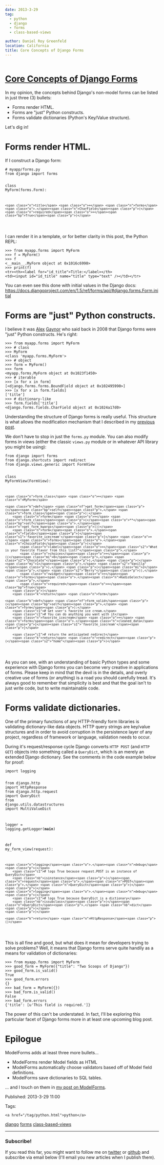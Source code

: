 ```yaml
---
date: 2013-3-29
tag: 
  - python
  - django
  - forms
  - class-based-views

author: Daniel Roy Greenfeld
location: California
title: Core Concepts of Django Forms
---
```

<div class="twelve wide column">

<h1 class="ui block header">
<div class="content">
<a href="/core-concepts-django-forms.html">Core Concepts of Django Forms</a>
</div>
</h1>
<p>In my opinion, the concepts behind Django's non-model forms can be
listed in just three (3) bullets:</p>
<ul>
<li>Forms render HTML.</li>
<li>Forms are "just" Python constructs.</li>
<li>Forms validate dictionaries (Python's Key/Value structure).</li>
</ul>
<p>Let's dig in!</p>
<h1 id="forms-render-html">Forms render HTML.</h1>
<p>If I construct a Django form:</p>
<div class="codehilite ui secondary segment"><pre><span></span><code><span class="c1"># myapp/forms.py</span>
<span class="kn">from</span> <span class="nn">django</span> <span class="kn">import</span> <span class="n">forms</span>

<span class="k">class</span> <span class="nc">MyForm</span><span class="p">(</span><span class="n">forms</span><span class="o">.</span><span class="n">Form</span><span class="p">):</span>

    <span class="n">title</span> <span class="o">=</span> <span class="n">forms</span><span class="o">.</span><span class="n">CharField</span><span class="p">(</span><span class="n">required</span><span class="o">=</span><span class="bp">True</span><span class="p">)</span>
</code></pre></div>
<p>I can render it in a template, or for better clarity in this post, the
Python REPL:</p>
<div class="codehilite ui secondary segment"><pre><span></span><code><span class="o">&gt;&gt;&gt;</span> <span class="kn">from</span> <span class="nn">myapp.forms</span> <span class="kn">import</span> <span class="n">MyForm</span>
<span class="o">&gt;&gt;&gt;</span> <span class="n">f</span> <span class="o">=</span> <span class="n">MyForm</span><span class="p">()</span>
<span class="o">&gt;&gt;&gt;</span> <span class="n">f</span>
<span class="o">&lt;</span><span class="n">__main__</span><span class="o">.</span><span class="n">MyForm</span> <span class="nb">object</span> <span class="n">at</span> <span class="mh">0x1016c6990</span><span class="o">&gt;</span>
<span class="o">&gt;&gt;&gt;</span> <span class="k">print</span><span class="p">(</span><span class="n">f</span><span class="p">)</span>
<span class="o">&lt;</span><span class="n">tr</span><span class="o">&gt;&lt;</span><span class="n">th</span><span class="o">&gt;&lt;</span><span class="n">label</span> <span class="k">for</span><span class="o">=</span><span class="s2">"id_title"</span><span class="o">&gt;</span><span class="n">Title</span><span class="p">:</span><span class="o">&lt;/</span><span class="n">label</span><span class="o">&gt;&lt;/</span><span class="n">th</span><span class="o">&gt;</span>
<span class="o">&lt;</span><span class="n">td</span><span class="o">&gt;&lt;</span><span class="nb">input</span> <span class="nb">id</span><span class="o">=</span><span class="s2">"id_title"</span> <span class="n">name</span><span class="o">=</span><span class="s2">"title"</span> <span class="nb">type</span><span class="o">=</span><span class="s2">"text"</span> <span class="o">/&gt;&lt;/</span><span class="n">td</span><span class="o">&gt;&lt;/</span><span class="n">tr</span><span class="o">&gt;</span>
</code></pre></div>
<p>You can even see this done with initial values in the Django docs:
<a href="https://docs.djangoproject.com/en/1.5/ref/forms/api/#django.forms.Form.initial" target="_blank">https://docs.djangoproject.com/en/1.5/ref/forms/api/#django.forms.Form.initial</a></p>
<h1 id="forms-are-just-python-constructs">Forms are "just" Python constructs.</h1>
<p>I believe it was <a href="https://twitter.com/alex_gaynor" target="_blank">Alex</a>
<a href="http://alexgaynor.net/" target="_blank">Gaynor</a> who said back in 2008 that Django forms
were "just" Python constructs. He's right:</p>
<div class="codehilite ui secondary segment"><pre><span></span><code><span class="o">&gt;&gt;&gt;</span> <span class="kn">from</span> <span class="nn">myapp.forms</span> <span class="kn">import</span> <span class="n">MyForm</span>
<span class="o">&gt;&gt;&gt;</span> <span class="c1"># class</span>
<span class="o">&gt;&gt;&gt;</span> <span class="n">MyForm</span>
<span class="o">&lt;</span><span class="k">class</span> <span class="err">'</span><span class="nc">myapp</span><span class="o">.</span><span class="n">forms</span><span class="o">.</span><span class="n">MyForm</span><span class="s1">'&gt;</span>
<span class="o">&gt;&gt;&gt;</span> <span class="c1"># object</span>
<span class="o">&gt;&gt;&gt;</span> <span class="n">form</span> <span class="o">=</span> <span class="n">MyForm</span><span class="p">()</span>
<span class="o">&gt;&gt;&gt;</span> <span class="n">form</span>
<span class="o">&lt;</span><span class="n">myapp</span><span class="o">.</span><span class="n">forms</span><span class="o">.</span><span class="n">MyForm</span> <span class="nb">object</span> <span class="n">at</span> <span class="mh">0x1023f1450</span><span class="o">&gt;</span>
<span class="o">&gt;&gt;&gt;</span> <span class="c1"># iterable</span>
<span class="o">&gt;&gt;&gt;</span> <span class="p">[</span><span class="n">x</span> <span class="k">for</span> <span class="n">x</span> <span class="ow">in</span> <span class="n">form</span><span class="p">]</span>
<span class="p">[</span><span class="o">&lt;</span><span class="n">django</span><span class="o">.</span><span class="n">forms</span><span class="o">.</span><span class="n">forms</span><span class="o">.</span><span class="n">BoundField</span> <span class="nb">object</span> <span class="n">at</span> <span class="mh">0x102495990</span><span class="o">&gt;</span><span class="p">]</span>
<span class="o">&gt;&gt;&gt;</span> <span class="p">[</span><span class="n">x</span> <span class="k">for</span> <span class="n">x</span> <span class="ow">in</span> <span class="n">form</span><span class="o">.</span><span class="n">fields</span><span class="p">]</span>
<span class="p">[</span><span class="s1">'title'</span><span class="p">]</span>
<span class="o">&gt;&gt;&gt;</span> <span class="c1"># dictionary-like</span>
<span class="o">&gt;&gt;&gt;</span> <span class="n">form</span><span class="o">.</span><span class="n">fields</span><span class="p">[</span><span class="s1">'title'</span><span class="p">]</span>
<span class="o">&lt;</span><span class="n">django</span><span class="o">.</span><span class="n">forms</span><span class="o">.</span><span class="n">fields</span><span class="o">.</span><span class="n">CharField</span> <span class="nb">object</span> <span class="n">at</span> <span class="mh">0x1024a17d0</span><span class="o">&gt;</span>
</code></pre></div>
<p>Understanding the structure of Django forms is really useful. This
structure is what allows the modification mechanism that I described in
my <a href="https://pydanny.com/overloading-form-fields.html" target="_blank">previous post</a>.</p>
<p>We don't have to stop in just the <code>forms.py</code> module. You can also
modify forms in views (either the classic <code>views.py</code> module or in
whatever API library you might be using):</p>
<div class="codehilite ui secondary segment"><pre><span></span><code><span class="kn">from</span> <span class="nn">django</span> <span class="kn">import</span> <span class="n">forms</span>
<span class="kn">from</span> <span class="nn">django.shortcuts</span> <span class="kn">import</span> <span class="n">redirect</span>
<span class="kn">from</span> <span class="nn">django.views.generic</span> <span class="kn">import</span> <span class="n">FormView</span>

<span class="k">class</span> <span class="nc">MyFormView</span><span class="p">(</span><span class="n">FormView</span><span class="p">):</span>

    <span class="n">form_class</span> <span class="o">=</span> <span class="n">MyForm</span>

    <span class="k">def</span> <span class="nf">get_form</span><span class="p">(</span><span class="bp">self</span><span class="p">,</span> <span class="n">form_class</span><span class="p">):</span>
        <span class="n">form</span> <span class="o">=</span> <span class="n">form_class</span><span class="p">(</span><span class="o">**</span><span class="bp">self</span><span class="o">.</span><span class="n">get_form_kwargs</span><span class="p">())</span>
        <span class="n">form</span><span class="o">.</span><span class="n">fields</span><span class="p">[</span><span class="s1">'favorite_icecream'</span><span class="p">]</span> <span class="o">=</span> <span class="n">forms</span><span class="o">.</span><span class="n">ChoiceField</span><span class="p">(</span>
            <span class="n">label</span><span class="o">=</span><span class="s2">"What is your favorite flavor from this list?"</span><span class="p">,</span>
            <span class="n">choices</span><span class="o">=</span><span class="p">((</span><span class="mi">0</span><span class="p">,</span> <span class="s2">"Chocolate"</span><span class="p">),</span> <span class="p">(</span><span class="mi">1</span><span class="p">,</span> <span class="s2">"Vanilla"</span><span class="p">),</span> <span class="p">(</span><span class="mi">2</span><span class="p">,</span> <span class="s2">"Berry"</span><span class="p">)),</span>
            <span class="n">widget</span><span class="o">=</span><span class="n">forms</span><span class="o">.</span><span class="n">RadioSelect</span><span class="p">,</span>
            <span class="n">required</span><span class="o">=</span><span class="bp">True</span>
        <span class="p">)</span>
        <span class="k">return</span> <span class="n">form</span>

    <span class="k">def</span> <span class="nf">form_valid</span><span class="p">(</span><span class="bp">self</span><span class="p">,</span> <span class="n">form</span><span class="p">):</span>
        <span class="c1"># Get user's favorite ice cream.</span>
        <span class="c1"># You can do anything you want with it</span>
        <span class="n">favorite_icecream</span> <span class="o">=</span> <span class="n">form</span><span class="o">.</span><span class="n">cleaned_data</span><span class="p">[</span><span class="s1">'favorite_icecream'</span><span class="p">]</span>

        <span class="c1"># return the anticipated redirect</span>
        <span class="k">return</span> <span class="n">redirect</span><span class="p">(</span><span class="s2">"home"</span><span class="p">)</span>
</code></pre></div>
<p>As you can see, with an understanding of basic Python types and some
experience with Django forms you can become very creative in
applications of forms. Please keep in mind that the devil is in the
details, and overly creative use of forms (or anything) is a road you
should carefully tread. It's always good to remember that simplicity is
best and that the goal isn't to just write code, but to write
maintainable code.</p>
<h1 id="forms-validate-dictionaries">Forms validate dictionaries.</h1>
<p>One of the primary functions of any HTTP-friendly form libraries is
validating dictionary-like data objects. HTTP query strings are
key/value structures and in order to avoid corruption in the persistence
layer of any project, regardless of framework or language, validation
needs to occur.</p>
<p>During it's request/response cycle Django converts <code>HTTP POST</code> (and
<code>HTTP GET</code>) objects into something called a <code>QueryDict</code>, which is an
merely an extended Django dictionary. See the comments in the code
example below for proof:</p>
<div class="codehilite ui secondary segment"><pre><span></span><code><span class="kn">import</span> <span class="nn">logging</span>

<span class="kn">from</span> <span class="nn">django.http</span> <span class="kn">import</span> <span class="n">HttpResponse</span>
<span class="kn">from</span> <span class="nn">django.http.request</span> <span class="kn">import</span> <span class="n">QueryDict</span>
<span class="kn">from</span> <span class="nn">django.utils.datastructures</span> <span class="kn">import</span> <span class="n">MultiValueDict</span>

<span class="n">logger</span> <span class="o">=</span> <span class="n">logging</span><span class="o">.</span><span class="n">getLogger</span><span class="p">(</span><span class="n">__main__</span><span class="p">)</span>

<span class="k">def</span> <span class="nf">my_form_view</span><span class="p">(</span><span class="n">request</span><span class="p">):</span>

    <span class="n">logging</span><span class="o">.</span><span class="n">debug</span><span class="p">(</span>
        <span class="c1"># logs True because request.POST is an instance of QueryDict</span>
        <span class="nb">isinstance</span><span class="p">(</span><span class="n">request</span><span class="o">.</span><span class="n">POST</span><span class="p">,</span> <span class="n">QueryDict</span><span class="p">)</span>
    <span class="p">)</span>
    <span class="n">logging</span><span class="o">.</span><span class="n">debug</span><span class="p">(</span>
        <span class="c1"># logs True because QueryDict is a dictionary</span>
        <span class="nb">issubclass</span><span class="p">(</span><span class="n">QueryDict</span><span class="p">,</span> <span class="nb">dict</span><span class="p">)</span>
    <span class="p">)</span>      

    <span class="k">return</span> <span class="n">HttpResponse</span><span class="p">()</span>
</code></pre></div>
<p>This is all fine and good, but what does it mean for developers trying
to solve problems? Well, it means that Django forms serve quite handily
as a means for validation of dictionaries:</p>
<div class="codehilite ui secondary segment"><pre><span></span><code><span class="o">&gt;&gt;&gt;</span> <span class="kn">from</span> <span class="nn">myapp.forms</span> <span class="kn">import</span> <span class="n">MyForm</span>
<span class="o">&gt;&gt;&gt;</span> <span class="n">good_form</span> <span class="o">=</span> <span class="n">MyForm</span><span class="p">({</span><span class="s2">"title"</span><span class="p">:</span> <span class="s2">"Two Scoops of Django"</span><span class="p">})</span>
<span class="o">&gt;&gt;&gt;</span> <span class="n">good_form</span><span class="o">.</span><span class="n">is_valid</span><span class="p">()</span>
<span class="bp">True</span>
<span class="o">&gt;&gt;&gt;</span> <span class="n">good_form</span><span class="o">.</span><span class="n">errors</span>
<span class="p">{}</span>
<span class="o">&gt;&gt;&gt;</span> <span class="n">bad_form</span> <span class="o">=</span> <span class="n">MyForm</span><span class="p">({})</span>
<span class="o">&gt;&gt;&gt;</span> <span class="n">bad_form</span><span class="o">.</span><span class="n">is_valid</span><span class="p">()</span>
<span class="bp">False</span>
<span class="o">&gt;&gt;&gt;</span> <span class="n">bad_form</span><span class="o">.</span><span class="n">errors</span>
<span class="p">{</span><span class="s1">'title'</span><span class="p">:</span> <span class="p">[</span><span class="sa">u</span><span class="s1">'This field is required.'</span><span class="p">]}</span>
</code></pre></div>
<p>The power of this can't be understated. In fact, I'll be exploring
this particular facet of Django forms more in at least one upcoming blog
post.</p>
<h1 id="epilogue">Epilogue</h1>
<p>ModelForms adds at least three more bullets...</p>
<ul>
<li>ModelForms render Model fields as HTML</li>
<li>ModelForms automatically choose validators based off of Model field
definitions.</li>
<li>ModelForms save dictionaries to SQL tables.</li>
</ul>
<p>... and I touch on them in <a href="https://pydanny.com/core-concepts-django-modelforms.html" target="_blank">my post on
ModelForms</a>.</p>
<p>Published: 2013-3-29 11:00</p>
<p>Tags:
  
    <a href="/tag/python.html">python</a>
<a href="/tag/django.html">django</a>
<a href="/tag/forms.html">forms</a>
<a href="/tag/class-based-views.html">class-based-views</a>
</p>
<hr/>
<h3 class="ui header">Subscribe!</h3>
<p>If you read this far, you might want to follow me on <a href="https://twitter.com/pydanny">twitter</a> or <a href="https://github.com/pydanny">github</a> and subscribe via email below (I'll email you new articles when I publish them).</p>
<!-- Begin MailChimp Signup Form -->
</div>